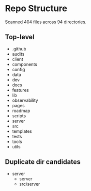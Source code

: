 # Repo Structure
Scanned 404 files across 94 directories.

## Top-level
- .github
- audits
- client
- components
- config
- data
- dev
- docs
- features
- lib
- observability
- pages
- roadmap
- scripts
- server
- src
- templates
- tests
- tools
- utils

## Duplicate dir candidates
- server
  - server
  - src/server